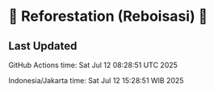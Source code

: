 
# 🌳 Reforestation (Reboisasi) 🌲

## Last Updated

GitHub Actions time: Sat Jul 12 08:28:51 UTC 2025

Indonesia/Jakarta time: Sat Jul 12 15:28:51 WIB 2025
